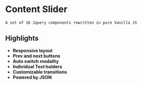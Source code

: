 # Content Slider

```sh
A set of 10 Jquery components rewritten in pure Vanilla JS
```
## Highlights
* **Responsive layout**  
* **Prev and next buttons** 
* **Auto switch modality** 
* **Individual Text holders** 
* **Customizable transitions** 
* **Powered by JSON** 

